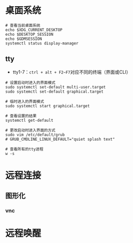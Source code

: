 # 桌面系统

```shell
# 查看当前桌面系统
echo $XDG_CURRENT_DESKTOP
echo $DESKTOP_SESSION
echo $GDMSESSION
systemctl status display-manager
```

## tty

- tty1-7：`ctrl + alt + F2~F7`对应不同的终端（界面或CLI）

```shell
# 设置启动时进入的界面模式
sudo systemctl set-default multi-user.target
sudo systemctl set-default graphical.target

# 临时进入的界面模式
sudo systemctl start graphical.target

# 查看设置的结果
systemctl get-default

# 更改启动时进入界面的方式
sudo vim /etc/default/grub
# GRUB_CMDLINE_LINUX_DEFAULT="quiet splash text"
```

```shell
# 查看所有的tty进程
w -s
```

# 远程连接

## 图形化

### vnc

# 远程唤醒
